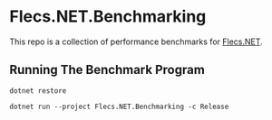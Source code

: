 # Flecs.NET.Benchmarking
This repo is a collection of performance benchmarks for [Flecs.NET](https://github.com/BeanCheeseBurrito/Flecs.NET).

## Running The Benchmark Program
```console
dotnet restore
```

```console
dotnet run --project Flecs.NET.Benchmarking -c Release
```

